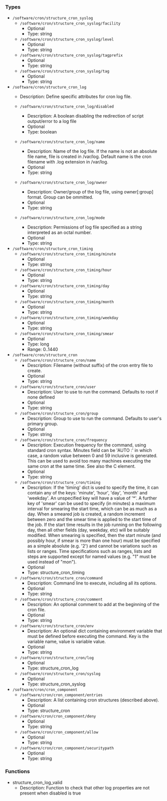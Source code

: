 
### Types

 - `/software/cron/structure_cron_syslog`
    - `/software/cron/structure_cron_syslog/facility`
        - Optional
        - Type: string
    - `/software/cron/structure_cron_syslog/level`
        - Optional
        - Type: string
    - `/software/cron/structure_cron_syslog/tagprefix`
        - Optional
        - Type: string
    - `/software/cron/structure_cron_syslog/tag`
        - Optional
        - Type: string
 - `/software/cron/structure_cron_log`
    - Description: 
    Define specific attributes for cron log file.

    - `/software/cron/structure_cron_log/disabled`
        - Description: A boolean disabling the redirection of script output/error to a log file
        - Optional
        - Type: boolean
    - `/software/cron/structure_cron_log/name`
        - Description: Name of the log file. If the name is not an absolute file name, file is created in /var/log.
    Default name is the cron filename with .log extension in /var/log.
        - Optional
        - Type: string
    - `/software/cron/structure_cron_log/owner`
        - Description: Owner/group of the log file, using owner[:group] format. Group can be ommitted.
        - Optional
        - Type: string
    - `/software/cron/structure_cron_log/mode`
        - Description: Permissions of log file specified as a string interpreted as an octal number.
        - Optional
        - Type: string
 - `/software/cron/structure_cron_timing`
    - `/software/cron/structure_cron_timing/minute`
        - Optional
        - Type: string
    - `/software/cron/structure_cron_timing/hour`
        - Optional
        - Type: string
    - `/software/cron/structure_cron_timing/day`
        - Optional
        - Type: string
    - `/software/cron/structure_cron_timing/month`
        - Optional
        - Type: string
    - `/software/cron/structure_cron_timing/weekday`
        - Optional
        - Type: string
    - `/software/cron/structure_cron_timing/smear`
        - Optional
        - Type: long
        - Range: 0..1440
 - `/software/cron/structure_cron`
    - `/software/cron/structure_cron/name`
        - Description: Filename (without suffix) of the cron entry file to create.
        - Optional
        - Type: string
    - `/software/cron/structure_cron/user`
        - Description: User to use to run the command. Defaults to root if none defined
        - Optional
        - Type: string
    - `/software/cron/structure_cron/group`
        - Description: Group to use to run the command. Defaults to user's primary group.
        - Optional
        - Type: string
    - `/software/cron/structure_cron/frequency`
        - Description: Execution frequency for the command, using standard cron syntax.
      Minutes field can be 'AUTO :' in which case,
      a random value between 0 and 59 inclusive is generated.
      This can be used to avoid too many machines executing the same
      cron at the same time. See also the C<timing> element.
        - Optional
        - Type: string
    - `/software/cron/structure_cron/timing`
        - Description: If the 'timing' dict is used to specify the time, it can contain any of the
      keys: 'minute', 'hour', 'day', 'month' and 'weekday'. An unspecified key will
      have a value of '*'. A further key of 'smear' can be used to specify (in
      minutes) a maximum interval for smearing the start time, which can be as much
      as a day. When a smeared job is created, a random increment between zero and
      the smear time is applied to the start time of the job.  If the start time
      results in the job running on the following day, then all other fields (day,
      weekday, etc) will be suitably modified. When smearing is specified, then the
      start minute (and possibly hour, if smear is more than one hour) must be
      specified as a simple absolute (e.g. '2') and cannot be variations such as
      lists or ranges.  Time specifications such as ranges, lists and steps are
      supported except for named values (e.g. "1" must be used instead of "mon").
        - Optional
        - Type: structure_cron_timing
    - `/software/cron/structure_cron/command`
        - Description: Command line to execute, including all its options.
        - Optional
        - Type: string
    - `/software/cron/structure_cron/comment`
        - Description: An optional comment to add at the beginning of the cron file.
        - Optional
        - Type: string
    - `/software/cron/structure_cron/env`
        - Description: An optional dict containing environment variable that must be
      defined before executing the command. Key is
      the variable name, value is variable value.
        - Optional
        - Type: string
    - `/software/cron/structure_cron/log`
        - Optional
        - Type: structure_cron_log
    - `/software/cron/structure_cron/syslog`
        - Optional
        - Type: structure_cron_syslog
 - `/software/cron/cron_component`
    - `/software/cron/cron_component/entries`
        - Description: A list containing cron structures (described above).
        - Optional
        - Type: structure_cron
    - `/software/cron/cron_component/deny`
        - Optional
        - Type: string
    - `/software/cron/cron_component/allow`
        - Optional
        - Type: string
    - `/software/cron/cron_component/securitypath`
        - Optional
        - Type: string

### Functions

 - structure_cron_log_valid
    - Description: 
    Function to check that other log properties are not present when disabled is true

